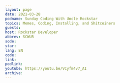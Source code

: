 ```yaml
---
layout: page
date: 2021-03-28
podname: Sunday Coding With Uncle Rockstar
topics: Memes, Coding, Installing, and Shitcoiners
guests: 
host: Rockstar Developer
abbrev: SCWUR
sode: 
star: 
lang: EN
code: 
link: 
podlink: 
youtube: https://youtu.be/VCyfm4v7_AI
archive: 
---
```

